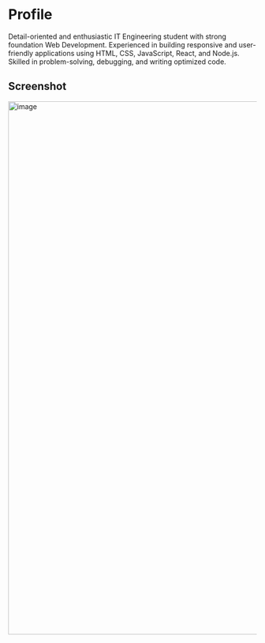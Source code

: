# Profile
Detail-oriented and enthusiastic IT Engineering student with strong foundation Web Development. Experienced in building responsive and user-friendly applications using HTML, CSS, JavaScript, React, and Node.js. Skilled in problem-solving, debugging, and writing optimized code. 

## Screenshot

<img width="1920" height="1080" alt="image" src="https://github.com/user-attachments/assets/dda2a88a-c6e1-46b4-aaaa-f799e33f3f86" />

